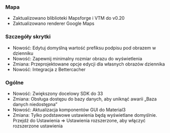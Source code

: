 ### Mapa
- Zaktualizowano bliblioteki Mapsforge i VTM do v0.20
- Zaktualizowano renderer Google Maps

### Szczegóły skrytki
- Nowość: Edytuj domyślną wartość prefiksu podpisu pod obrazem w dzienniku
- Nowość: Zapewnij minimalny rozmiar obrazu do wyświetlenia
- Zmiana: Przeprojektowane opcje edycji dla własnych obrazów dziennika
- Nowość: Integracja z Bettercacher

### Ogólne
- Nowość: Zwiększony docelowy SDK do 33
- Zmiana: Obsługa dostępu do bazy danych, aby uniknąć awarii „Baza danych niedostępna”
- Nowość: Aktualizacja komponentów GUI do Material3
- Zmiana: Tylko podstawowe ustawienia będą wyświetlane domyślnie. Przejdź do Ustawienia => Ustawienia rozszerzone, aby włączyć rozszerzone ustawienia
